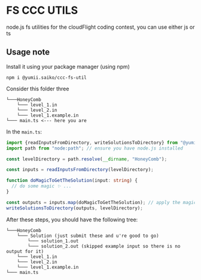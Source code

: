 # FS CCC UTILS

node.js fs utilities for the cloudFlight coding contest, you can use either js or ts

## Usage note

Install it using your package manager (using npm)

```
npm i @yumii.saiko/ccc-fs-util
```

Consider this folder three

```
└───HoneyComb
    └─── level_1.in
    └─── level_2.in
    └─── level_1.example.in
└─── main.ts <--- here you are
```

In the `main.ts`:

```typescript
import {readInputsFromDirectory, writeSolutionsToDirectory} from "@yumii.saiko/ccc-fs-util";
import path from "node:path"; // ensure you have node.js installed

const levelDirectory = path.resolve(__dirname, "HoneyComb");

const inputs = readInputsFromDirectory(levelDirectory);

function doMagicToGetTheSolution(input: string) {
  // do some magic ✨ ...
}

const outputs = inputs.map(doMagicToGetTheSolution); // apply the magic to each input
writeSolutionsToDirectory(outputs, levelDirectory);
```

After these steps, you should have the following tree:

```
└───HoneyComb
    └─── Solution (just submit these and u're good to go)
        └─── solution_1.out
        └─── solution_2.out (skipped example input so there is no output for it)
    └─── level_1.in
    └─── level_2.in
    └─── level_1.example.in
└─── main.ts
```

